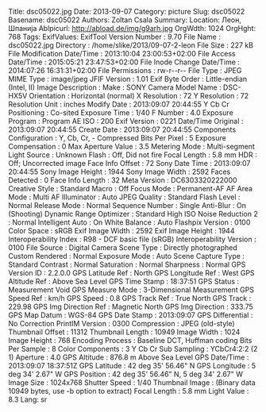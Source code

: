 Title: dsc05022.jpg
Date: 2013-09-07
Category: picture
Slug: dsc05022
Basename: dsc05022
Authors: Zoltan Csala
Summary:
Location: Леон, Шпанија
Ablpicurl: http://abload.de/img/g9arh.jpg
OrgWdth: 1024
OrgHght: 768
Tags:
ExifValues: ExifTool Version Number : 9.70
            File Name : dsc05022.jpg
            Directory : /home/slike/2013/09-07-2-leon
            File Size : 227 kB
            File Modification Date/Time : 2013:10:04 23:00:53+02:00
            File Access Date/Time : 2015:05:21 23:47:53+02:00
            File Inode Change Date/Time : 2014:07:26 16:31:31+02:00
            File Permissions : rw-r--r--
            File Type : JPEG
            MIME Type : image/jpeg
            JFIF Version : 1.01
            Exif Byte Order : Little-endian (Intel, II)
            Image Description :
            Make : SONY
            Camera Model Name : DSC-HX5V
            Orientation : Horizontal (normal)
            X Resolution : 72
            Y Resolution : 72
            Resolution Unit : inches
            Modify Date : 2013:09:07 20:44:55
            Y Cb Cr Positioning : Co-sited
            Exposure Time : 1/40
            F Number : 4.0
            Exposure Program : Program AE
            ISO : 200
            Exif Version : 0221
            Date/Time Original : 2013:09:07 20:44:55
            Create Date : 2013:09:07 20:44:55
            Components Configuration : Y, Cb, Cr, -
            Compressed Bits Per Pixel : 5
            Exposure Compensation : 0
            Max Aperture Value : 3.5
            Metering Mode : Multi-segment
            Light Source : Unknown
            Flash : Off, Did not fire
            Focal Length : 5.8 mm
            HDR : Off; Uncorrected image
            Face Info Offset : 72
            Sony Date Time : 2013:09:07 20:44:55
            Sony Image Height : 1944
            Sony Image Width : 2592
            Faces Detected : 0
            Face Info Length : 32
            Meta Version : DC6303320222000
            Creative Style : Standard
            Macro : Off
            Focus Mode : Permanent-AF
            AF Area Mode : Multi
            AF Illuminator : Auto
            JPEG Quality : Standard
            Flash Level : Normal
            Release Mode : Normal
            Sequence Number : Single
            Anti-Blur : On (Shooting)
            Dynamic Range Optimizer : Standard
            High ISO Noise Reduction 2 : Normal
            Intelligent Auto : On
            White Balance : Auto
            Flashpix Version : 0100
            Color Space : sRGB
            Exif Image Width : 2592
            Exif Image Height : 1944
            Interoperability Index : R98 - DCF basic file (sRGB)
            Interoperability Version : 0100
            File Source : Digital Camera
            Scene Type : Directly photographed
            Custom Rendered : Normal
            Exposure Mode : Auto
            Scene Capture Type : Standard
            Contrast : Normal
            Saturation : Normal
            Sharpness : Normal
            GPS Version ID : 2.2.0.0
            GPS Latitude Ref : North
            GPS Longitude Ref : West
            GPS Altitude Ref : Above Sea Level
            GPS Time Stamp : 18:37:51
            GPS Status : Measurement Void
            GPS Measure Mode : 3-Dimensional Measurement
            GPS Speed Ref : km/h
            GPS Speed : 0.8
            GPS Track Ref : True North
            GPS Track : 229.98
            GPS Img Direction Ref : Magnetic North
            GPS Img Direction : 333.75
            GPS Map Datum : WGS-84
            GPS Date Stamp : 2013:09:07
            GPS Differential : No Correction
            PrintIM Version : 0300
            Compression : JPEG (old-style)
            Thumbnail Offset : 11312
            Thumbnail Length : 10949
            Image Width : 1024
            Image Height : 768
            Encoding Process : Baseline DCT, Huffman coding
            Bits Per Sample : 8
            Color Components : 3
            Y Cb Cr Sub Sampling : YCbCr4:2:2 (2 1)
            Aperture : 4.0
            GPS Altitude : 876.8 m Above Sea Level
            GPS Date/Time : 2013:09:07 18:37:51Z
            GPS Latitude : 42 deg 35' 56.46" N
            GPS Longitude : 5 deg 34' 2.67" W
            GPS Position : 42 deg 35' 56.46" N, 5 deg 34' 2.67" W
            Image Size : 1024x768
            Shutter Speed : 1/40
            Thumbnail Image : (Binary data 10949 bytes, use -b option to extract)
            Focal Length : 5.8 mm
            Light Value : 8.3
Lang: sr

